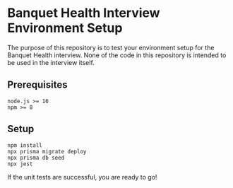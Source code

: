 # Banquet Health Interview Environment Setup

The purpose of this repository is to test your environment setup for the Banquet Health interview.
None of the code in this repository is intended to be used in the interview itself.

## Prerequisites
```
node.js >= 16
npm >= 8
```

## Setup

```
npm install
npx prisma migrate deploy
npx prisma db seed
npx jest
```

If the unit tests are successful, you are ready to go!
